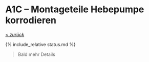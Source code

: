 # A1C &ndash; Montageteile Hebepumpe korrodieren

_[&lt; zurück](../../index.md)_

{% include_relative status.md %}

> Bald mehr Details
